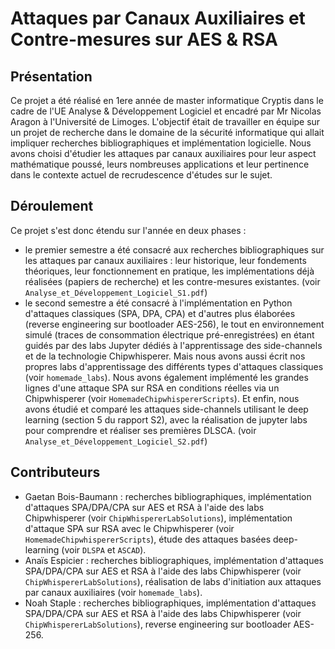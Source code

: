 # Attaques par Canaux Auxiliaires et Contre-mesures sur AES & RSA

## Présentation

Ce projet a été réalisé en 1ere année de master informatique Cryptis dans le cadre de l'UE Analyse & Développement Logiciel et encadré par Mr Nicolas Aragon à l'Université de Limoges.
L'objectif était de travailler en équipe sur un projet de recherche dans le domaine de la sécurité informatique qui allait impliquer recherches bibliographiques et implémentation logicielle. Nous avons choisi d'étudier les attaques par canaux auxiliaires pour leur aspect mathématique poussé, leurs nombreuses applications et leur pertinence dans le contexte actuel de recrudescence d'études sur le sujet. 

## Déroulement
Ce projet s'est donc étendu sur l'année en deux phases : 
- le premier semestre a été consacré aux recherches bibliographiques sur les attaques par canaux auxiliaires : leur historique, leur fondements théoriques, leur fonctionnement en pratique, les implémentations déjà réalisées (papiers de recherche) et les contre-mesures existantes. (voir `Analyse_et_Développement_Logiciel_S1.pdf`)
- le second semestre a été consacré à l'implémentation en Python d'attaques classiques (SPA, DPA, CPA) et d'autres plus élaborées (reverse engineering sur bootloader AES-256), le tout en environnement simulé (traces de consommation électrique pré-enregistrées) en étant guidés par des labs Jupyter dédiés à l'apprentissage des side-channels et de la technologie Chipwhisperer. Mais nous avons aussi écrit nos propres labs d'apprentissage des différents types d'attaques classiques (voir `homemade_labs`). Nous avons également implémenté les grandes lignes d'une attaque SPA sur RSA en conditions réelles via un Chipwhisperer (voir `HomemadeChipwhispererScripts`). Et enfin, nous avons étudié et comparé les attaques side-channels utilisant le deep learning (section 5 du rapport S2), avec la réalisation de jupyter labs pour comprendre et réaliser ses premières DLSCA. (voir `Analyse_et_Développement_Logiciel_S2.pdf`)

## Contributeurs
  - Gaetan Bois-Baumann : recherches bibliographiques, implémentation d'attaques SPA/DPA/CPA sur AES et RSA à l'aide des labs Chipwhisperer (voir `ChipWhispererLabSolutions`), implémentation d'attaque SPA sur RSA avec le Chipwhisperer (voir `HomemadeChipwhispererScripts`), étude des attaques basées deep-learning (voir `DLSPA` et `ASCAD`).
  - Anaïs Espicier : recherches bibliographiques, implémentation d'attaques SPA/DPA/CPA sur AES et RSA à l'aide des labs Chipwhisperer (voir `ChipWhispererLabSolutions`), réalisation de labs d'initiation aux attaques par canaux auxiliaires (voir `homemade_labs`).
  - Noah Staple : recherches bibliographiques, implémentation d'attaques SPA/DPA/CPA sur AES et RSA à l'aide des labs Chipwhisperer (voir `ChipWhispererLabSolutions`), reverse engineering sur bootloader AES-256.
